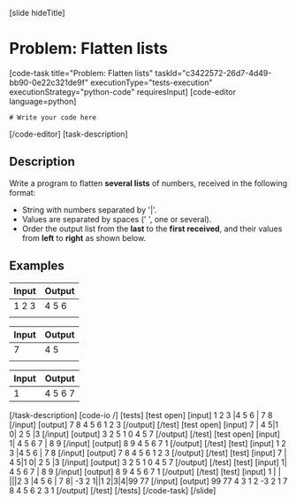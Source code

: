 [slide hideTitle]
# Problem: Flatten lists
[code-task title="Problem: Flatten lists" taskId="c3422572-26d7-4d49-bb90-0e22c321de9f" executionType="tests-execution" executionStrategy="python-code" requiresInput]
[code-editor language=python]
```
# Write your code here
```
[/code-editor]
[task-description]
## Description
Write a program to flatten **several lists** of numbers, received in the following format:

 - String with numbers separated by '|'.
 - Values are separated by spaces (' ', one or several).
 - Order the output list from the **last** to the **first received**, and their values from **left** to **right** as shown below.

## Examples
| **Input** | **Output** |
| --- | --- |
| 1 2 3 |4 5 6 |  7  8 | 7 8 4 5 6 1 2 3 |
|  |  |

| **Input** | **Output** |
| --- | --- |
| 7 | 4  5|1 0| 2 5 |3 | 3 2 5 1 0 4 5 7 |
|  |  |

| **Input** | **Output** |
| --- | --- |
| 1| 4 5 6 7  |  8 9 | 8 9 4 5 6 7 1 |

[/task-description]
[code-io /]
[tests]
[test open]
[input]
1 2 3 \|4 5 6 \|  7  8
[/input]
[output]
7 8 4 5 6 1 2 3
[/output]
[/test]
[test open]
[input]
7 \| 4  5\|1 0\| 2 5 \|3
[/input]
[output]
3 2 5 1 0 4 5 7
[/output]
[/test]
[test open]
[input]
1\| 4 5 6 7 \| 8 9
[/input]
[output]
8 9 4 5 6 7 1
[/output]
[/test]
[test]
[input]
1 2 3 \|4 5 6 \|  7  8
[/input]
[output]
7 8 4 5 6 1 2 3
[/output]
[/test]
[test]
[input]
7 \| 4  5\|1 0\| 2 5 \|3
[/input]
[output]
3 2 5 1 0 4 5 7
[/output]
[/test]
[test]
[input]
1\| 4 5 6 7 \| 8 9
[/input]
[output]
8 9 4 5 6 7 1
[/output]
[/test]
[test]
[input]
1 \| \| \|\|\|2   3 \|4   5 6 \| 7 8\| -3 2   1\|\|1 2\|3\|4\|99 77
[/input]
[output]
99 77 4 3 1 2 -3 2 1 7 8 4 5 6 2 3 1
[/output]
[/test]
[/tests]
[/code-task]
[/slide]